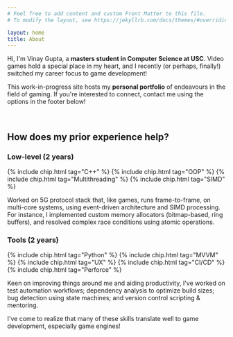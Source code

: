 ```yaml
---
# Feel free to add content and custom Front Matter to this file.
# To modify the layout, see https://jekyllrb.com/docs/themes/#overriding-theme-defaults

layout: home
title: About
---
```


Hi, I'm Vinay Gupta, a **masters student in Computer Science at USC**. Video games hold a special place in my heart, and I recently (or perhaps, finally!) switched my career focus to game development!

This work-in-progress site hosts my **personal portfolio** of endeavours in the field of gaming. If you're interested to connect, contact me using the options in the footer below!

<BR>

## How does my prior experience help?

<div class="two-column-cards">
    <div>
        <h3>Low-level (2 years)</h3>
        {% include chip.html tag="C++" %}
        {% include chip.html tag="OOP" %}
        {% include chip.html tag="Multithreading" %}
        {% include chip.html tag="SIMD" %}
        <p>Worked on 5G protocol stack that, like games, runs frame-to-frame, on multi-core systems, using event-driven architecture and SIMD processing. For instance, I implemented custom memory allocators (bitmap-based, ring buffers), and resolved complex race conditions using atomic operations.</p>
    </div>
    <div>
        <h3>Tools (2 years)</h3>
        {% include chip.html tag="Python" %}
        {% include chip.html tag="MVVM" %}
        {% include chip.html tag="UX" %}
        {% include chip.html tag="CI/CD" %}
        {% include chip.html tag="Perforce" %}
        <p>Keen on improving things around me and aiding productivity, I've worked on test automation workflows; dependency analysis to optimize build sizes; bug detection using state machines; and version control scripting & mentoring.</p>
    </div>
</div>

I've come to realize that many of these skills translate well to game development, especially game engines!
